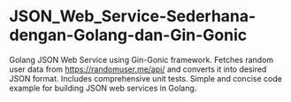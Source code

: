 # JSON_Web_Service-Sederhana-dengan-Golang-dan-Gin-Gonic
Golang JSON Web Service using Gin-Gonic framework. Fetches random user data from https://randomuser.me/api/ and converts it into desired JSON format. Includes comprehensive unit tests. Simple and concise code example for building JSON web services in Golang.
